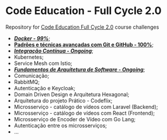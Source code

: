 # Code Education - Full Cycle 2.0
Repository for [Code Education Full Cycle 2.0](https://portal.code.education/lms/#/) course challenges

* ***[Docker - 99%](https://github.com/JuniorGunner/code_education/tree/main/Docker)***;
* **[Padrões e técnicas avançadas com Git e GitHub - 100%](https://github.com/JuniorGunner/code_education/tree/main/Git)**;
* ***[Integração Contínua - Ongoing](https://github.com/JuniorGunner/code_education/tree/main/Integracao_Continua)***;
* Kubernetes;
* Service Mesh com Istio;
* ***[Fundamentos de Arquitetura de Software - Ongoing](https://github.com/JuniorGunner/code_education/tree/main/Arquitetura_de_Software)***;
* Comunicação;
* RabbitMQ;
* Autenticação e Keycloak;
* Domain Driven Design e Arquitetura Hexagonal;
* Arquitetura do projeto Prático - Codeflix;
* Microsserviço - catálogo de vídeos com Laravel (Backend);
* Microsserviço - catálogo de vídeos com React (Frontend);
* Microsserviço de Encoder de Vídeo com Go Lang;
* Autenticação entre os microsserviços;
* ...
